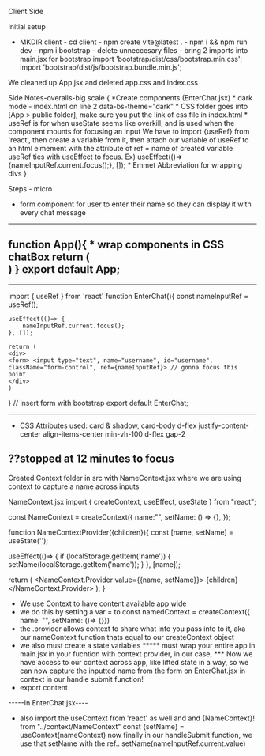 Client Side 

Initial setup

* MKDIR client - cd client - npm create vite@latest . - npm i && npm run dev - npm i bootstrap - delete unneccesary files - bring 2 imports into main.jsx for bootstrap
    import 'bootstrap/dist/css/bootstrap.min.css';
    import 'bootstrap/dist/js/bootstrap.bundle.min.js';

We cleaned up App.jsx and deleted app.css and index.css

Side Notes-overalls-big scale {
    *Create components (EnterChat.jsx)
    * dark mode - index.html on line 2 data-bs-theme="dark"
    * CSS folder goes into [App > public folder], make sure you put the link of css file in index.html
    * useRef is for when useState seems like overkill, and is used when the component mounts for focusing an input
        We have to import {useRef} from 'react', then create a variable from it, then attach our variable of useRef to an html elmement with the attribute of ref = name of created variable 
        useRef ties with useEffect to focus. Ex) useEffect(()=> {nameInputRef.current.focus();}, []);
    * Emmet Abbreviation for wrapping divs
}

Steps - micro 
* form component for user to enter their name so they can display it
    with every chat message



----------------
function App(){
    * wrap components in CSS chatBox
    return (
    <div>
    <EnterChat />
    </div>
    )
}
export default App;
-----------------

-----------------
import { useRef } from 'react'
function EnterChat(){
    const nameInputRef = useRef();

    useEffect(()=> {
        nameInputRef.current.focus();
    }, []);

    return (
    <div>
    <form> <input type="text", name="username", id="username", className="form-control", ref={nameInputRef}> // gonna focus this point
    </div>
    )
}
// insert form with bootstrap
export default EnterChat;

----------------
* CSS Attributes used:
    card & shadow, card-body
    d-flex justify-content-center align-items-center min-vh-100
    d-flex gap-2

??stopped at 12 minutes to focus
--------------------------------------------------------

Created Context folder in src with NameContext.jsx  where we are using context to capture a name across inputs

NameContext.jsx
import { createContext, useEffect, useState } from "react";

const NameContext = createContext({
  name:"",
  setName: () => {},
});

function NameContextProvider({children}){
  const [name, setName] = useState('');

  useEffect(()=> {
    if (localStorage.getItem('name')) {
      setName(localStorage.getItem('name'));
    }
  }, [name]);


  return (
    <NameContext.Provider value={{name, setName}}>
      {children}
  </NameContext.Provider>
  );
}

* We use Context to have content available app wide
* we do this by setting a var = to  const namedContext = createContext({ name: "", setName: ()=> {}})
* the .provider allows context to share what info you pass into to it, aka our nameContext function thats equal to our createContext object
* we also must create a state variables
***** must wrap your entire app in main.jsx in your fucntion with context provider, in our case, <NameContextProvider>
*** Now we have access to our context across app, like lifted state in a way, so we can now capture the inputted name from the form on EnterChat.jsx in context in our handle submit function! 
* export content

-----In EnterChat.jsx----
* also import the useContext from 'react' as well and and {NameContext}! from "../context/NameContext"
const {setName} = useContext(nameContext) 
now finally in our handleSubmit function, we use that setName with the ref.. setName(nameInputRef.current.value)